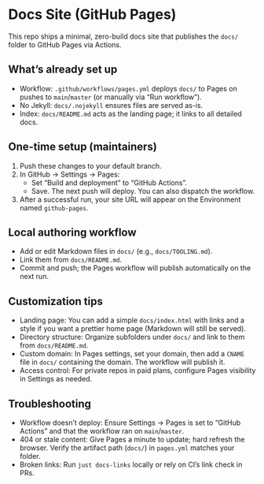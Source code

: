 # Docs Site (GitHub Pages)

This repo ships a minimal, zero-build docs site that publishes the `docs/` folder to GitHub Pages via Actions.

## What’s already set up

- Workflow: `.github/workflows/pages.yml` deploys `docs/` to Pages on pushes to `main`/`master` (or manually via “Run
  workflow”).
- No Jekyll: `docs/.nojekyll` ensures files are served as-is.
- Index: `docs/README.md` acts as the landing page; it links to all detailed docs.

## One-time setup (maintainers)

1. Push these changes to your default branch.
1. In GitHub → Settings → Pages:
   - Set “Build and deployment” to “GitHub Actions”.
   - Save. The next push will deploy. You can also dispatch the workflow.
1. After a successful run, your site URL will appear on the Environment named `github-pages`.

## Local authoring workflow

- Add or edit Markdown files in `docs/` (e.g., `docs/TOOLING.md`).
- Link them from `docs/README.md`.
- Commit and push; the Pages workflow will publish automatically on the next run.

## Customization tips

- Landing page: You can add a simple `docs/index.html` with links and a style if you want a prettier home page (Markdown
  will still be served).
- Directory structure: Organize subfolders under `docs/` and link to them from `docs/README.md`.
- Custom domain: In Pages settings, set your domain, then add a `CNAME` file in `docs/` containing the domain. The
  workflow will publish it.
- Access control: For private repos in paid plans, configure Pages visibility in Settings as needed.

## Troubleshooting

- Workflow doesn’t deploy: Ensure Settings → Pages is set to “GitHub Actions” and that the workflow ran on
  `main`/`master`.
- 404 or stale content: Give Pages a minute to update; hard refresh the browser. Verify the artifact path (`docs/`) in
  `pages.yml` matches your folder.
- Broken links: Run `just docs-links` locally or rely on CI’s link check in PRs.
